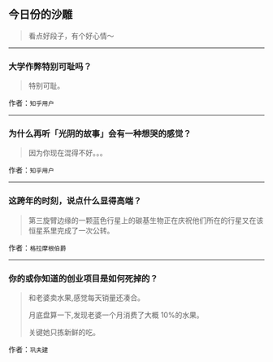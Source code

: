 ## 今日份的沙雕

> 看点好段子，有个好心情～


 
---

### 大学作弊特别可耻吗？

> 特别可耻。


作者：`知乎用户`

---

### 为什么再听「光阴的故事」会有一种想哭的感觉？

> 因为你现在混得不好。。。


作者：`知乎用户`

---

### 这跨年的时刻，说点什么显得高端？

> 第三旋臂边缘的一颗蓝色行星上的碳基生物正在庆祝他们所在的行星又在该恒星系里完成了一次公转。


作者：`格拉摩根伯爵`

---

### 你的或你知道的创业项目是如何死掉的？

> 和老婆卖水果,感觉每天销量还凑合。
> 
> 月底盘算一下,发现老婆一个月消费了大概 10%的水果。
> 
> 关键她只拣新鲜的吃。


作者：`巩夫建`